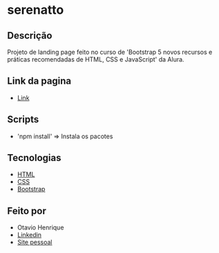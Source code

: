# serenatto

## Descrição

Projeto de landing page feito no curso de 'Bootstrap 5 novos recursos e práticas recomendadas de HTML, CSS e JavaScript' da Alura.

## Link da pagina

- [Link](https://otaviohenrique1.github.io/serenatto/)

## Scripts

- 'npm install' => Instala os pacotes

## Tecnologias

- [HTML](https://developer.mozilla.org/pt-BR/docs/Web/HTML)
- [CSS](https://developer.mozilla.org/pt-BR/docs/Web/CSS)
- [Bootstrap](https://getbootstrap.com/)

## Feito por

- Otavio Henrique
- [Linkedin](https://www.linkedin.com/in/otavio-henrique-de-lima-e-silva-94076ba1/)
- [Site pessoal](https://otaviohls.vercel.app/)
